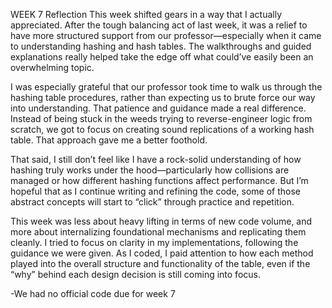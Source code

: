 WEEK 7 Reflection
This week shifted gears in a way that I actually appreciated. After the tough balancing act of last week, it was a relief to have more structured support from our professor—especially when it came to understanding hashing and hash tables. The walkthroughs and guided explanations really helped take the edge off what could’ve easily been an overwhelming topic.

I was especially grateful that our professor took time to walk us through the hashing table procedures, rather than expecting us to brute force our way into understanding. That patience and guidance made a real difference. Instead of being stuck in the weeds trying to reverse-engineer logic from scratch, we got to focus on creating sound replications of a working hash table. That approach gave me a better foothold.

That said, I still don’t feel like I have a rock-solid understanding of how hashing truly works under the hood—particularly how collisions are managed or how different hashing functions affect performance. But I’m hopeful that as I continue writing and refining the code, some of those abstract concepts will start to “click” through practice and repetition.

This week was less about heavy lifting in terms of new code volume, and more about internalizing foundational mechanisms and replicating them cleanly. I tried to focus on clarity in my implementations, following the guidance we were given. As I coded, I paid attention to how each method played into the overall structure and functionality of the table, even if the “why” behind each design decision is still coming into focus.

-We had no official code due for week 7